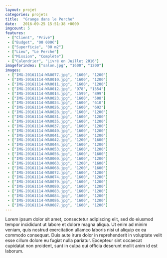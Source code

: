 ```yaml
---
layout: projet
categories: projets
title:  "Grange dans le Perche"
date:   2016-09-25 15:51:38 +0000
imgcount: 5
features:
 - ["Client", "Privé"]
 - ["Budget", "00 000€"]
 - ["Superficie", "00 m2"]
 - ["Lieu", "Le Perche"]
 - ["Mission", "Complète"]
 - ["Calendrier", "Livré en Juillet 2016"]
imageforindex: ["salon.jpg", "1600", "1200"]
images:
 - ["IMG-20161114-WA0077.jpg", "1600", "1200"]
 - ["IMG-20161114-WA0010.jpg", "1600", "1200"]
 - ["IMG-20161114-WA0011.jpg", "1600", "1200"]
 - ["IMG-20161114-WA0012.jpg", "978", "1554"]
 - ["IMG-20161114-WA0014.jpg", "1599", "899"]
 - ["IMG-20161114-WA0023.jpg", "1600", "508"]
 - ["IMG-20161114-WA0024.jpg", "1600", "610"]
 - ["IMG-20161114-WA0026.jpg", "1600", "692"]
 - ["IMG-20161114-WA0028.jpg", "1600", "1200"]
 - ["IMG-20161114-WA0031.jpg", "1600", "1200"]
 - ["IMG-20161114-WA0035.jpg", "1600", "1200"]
 - ["IMG-20161114-WA0037.jpg", "1600", "1200"]
 - ["IMG-20161114-WA0040.jpg", "1600", "1200"]
 - ["IMG-20161114-WA0041.jpg", "1600", "1200"]
 - ["IMG-20161114-WA0042.jpg", "1200", "1600"]
 - ["IMG-20161114-WA0044.jpg", "1600", "1200"]
 - ["IMG-20161114-WA0053.jpg", "1600", "1200"]
 - ["IMG-20161114-WA0056.jpg", "1600", "1600"]
 - ["IMG-20161114-WA0060.jpg", "1600", "1200"]
 - ["IMG-20161114-WA0063.jpg", "1200", "1600"]
 - ["IMG-20161114-WA0068.jpg", "1200", "1600"]
 - ["IMG-20161114-WA0072.jpg", "1600", "1200"]
 - ["IMG-20161114-WA0074.jpg", "1600", "1200"]
 - ["IMG-20161114-WA0079.jpg", "1600", "1200"]
 - ["IMG-20161114-WA0080.jpg", "1600", "1200"]
 - ["IMG-20161114-WA0083.jpg", "1600", "1200"]
 - ["IMG-20161114-WA0084.jpg", "1600", "1200"]
 - ["IMG-20161114-WA0086.jpg", "1600", "1200"]
 - ["IMG-20161114-WA0087.jpg", "1600", "1200"]
---
```


Lorem ipsum dolor sit amet, consectetur adipiscing elit, sed do eiusmod tempor incididunt ut labore et dolore magna aliqua. Ut enim ad minim veniam, quis nostrud exercitation ullamco laboris nisi ut aliquip ex ea commodo consequat. Duis aute irure dolor in reprehenderit in voluptate velit esse cillum dolore eu fugiat nulla pariatur. Excepteur sint occaecat cupidatat non proident, sunt in culpa qui officia deserunt mollit anim id est laborum.
